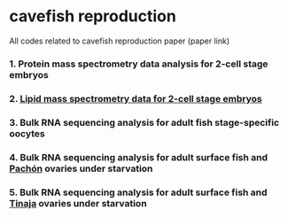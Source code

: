 # cavefish reproduction
All codes related to cavefish reproduction paper
(paper link)

### 1. Protein mass spectrometry data analysis for 2-cell stage embryos 
### 2. [Lipid mass spectrometry data for 2-cell stage embryos](https://github.com/Xiazistarry/cavefish/blob/main/2.%20Lipidomics%20analysis.rmd)
### 3. Bulk RNA sequencing analysis for adult fish stage-specific oocytes
### 4. Bulk RNA sequencing analysis for adult surface fish and <ins>Pachón</ins> ovaries under starvation
### 5. Bulk RNA sequencing analysis for adult surface fish and <ins>Tinaja</ins> ovaries under starvation
